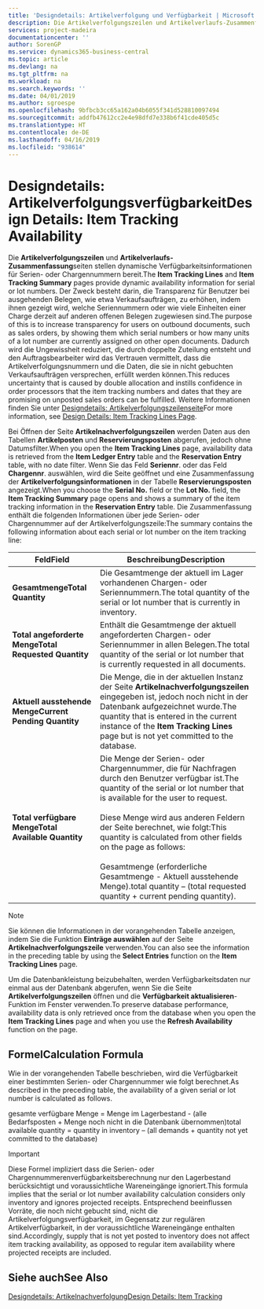 ```yaml
---
title: 'Designdetails: Artikelverfolgung und Verfügbarkeit | Microsoft Docs'
description: Die Artikelverfolgungszeilen und Artikelverlaufs-Zusammenfassungsseiten stellen dynamische Verfügbarkeitsinformationen für Serien- oder Chargennummern bereit. Der Zweck besteht darin, die Transparenz für Benutzer bei ausgehenden Belegen, wie etwa Verkaufsaufträgen, zu erhöhen, indem ihnen gezeigt wird, welche Seriennummern oder wie viele Einheiten einer Charge derzeit auf anderen offenen Belegen zugewiesen sind.
services: project-madeira
documentationcenter: ''
author: SorenGP
ms.service: dynamics365-business-central
ms.topic: article
ms.devlang: na
ms.tgt_pltfrm: na
ms.workload: na
ms.search.keywords: ''
ms.date: 04/01/2019
ms.author: sgroespe
ms.openlocfilehash: 9bfbcb3cc65a162a04b6055f341d528810097494
ms.sourcegitcommit: addfb47612cc2e4e98dfd7e338b6f41cde405d5c
ms.translationtype: HT
ms.contentlocale: de-DE
ms.lasthandoff: 04/16/2019
ms.locfileid: "938614"
---
```

# <a name="design-details-item-tracking-availability"></a><span data-ttu-id="f19a9-104">Designdetails: Artikelverfolgungsverfügbarkeit</span><span class="sxs-lookup"><span data-stu-id="f19a9-104">Design Details: Item Tracking Availability</span></span>
<span data-ttu-id="f19a9-105">Die **Artikelverfolgungszeilen** und **Artikelverlaufs-Zusammenfassung**seiten stellen dynamische Verfügbarkeitsinformationen für Serien- oder Chargennummern bereit.</span><span class="sxs-lookup"><span data-stu-id="f19a9-105">The **Item Tracking Lines** and **Item Tracking Summary** pages provide dynamic availability information for serial or lot numbers.</span></span> <span data-ttu-id="f19a9-106">Der Zweck besteht darin, die Transparenz für Benutzer bei ausgehenden Belegen, wie etwa Verkaufsaufträgen, zu erhöhen, indem ihnen gezeigt wird, welche Seriennummern oder wie viele Einheiten einer Charge derzeit auf anderen offenen Belegen zugewiesen sind.</span><span class="sxs-lookup"><span data-stu-id="f19a9-106">The purpose of this is to increase transparency for users on outbound documents, such as sales orders, by showing them which serial numbers or how many units of a lot number are currently assigned on other open documents.</span></span> <span data-ttu-id="f19a9-107">Dadurch wird die Ungewissheit reduziert, die durch doppelte Zuteilung entsteht und den Auftragsbearbeiter wird das Vertrauen vermittelt, dass die Artikelverfolgungsnummern und die Daten, die sie in nicht gebuchten Verkaufsaufträgen versprechen, erfüllt werden können.</span><span class="sxs-lookup"><span data-stu-id="f19a9-107">This reduces uncertainty that is caused by double allocation and instills confidence in order processors that the item tracking numbers and dates that they are promising on unposted sales orders can be fulfilled.</span></span> <span data-ttu-id="f19a9-108">Weitere Informationen finden Sie unter [Designdetails: Artikelverfolgungszeilenseite](design-details-item-tracking-lines-window.md)</span><span class="sxs-lookup"><span data-stu-id="f19a9-108">For more information, see [Design Details: Item Tracking Lines Page](design-details-item-tracking-lines-window.md).</span></span>  

 <span data-ttu-id="f19a9-109">Bei Öffnen der Seite **Artikelnachverfolgungszeilen** werden Daten aus den Tabellen **Artikelposten** und **Reservierungsposten** abgerufen, jedoch ohne Datumsfilter.</span><span class="sxs-lookup"><span data-stu-id="f19a9-109">When you open the **Item Tracking Lines** page, availability data is retrieved from the **Item Ledger Entry** table and the **Reservation Entry** table, with no date filter.</span></span> <span data-ttu-id="f19a9-110">Wenn Sie das Feld **Seriennr**. oder das Feld **Chargennr**. auswählen, wird die Seite geöffnet und eine Zusammenfassung der **Artikelverfolgungsinformationen** in der Tabelle **Reservierungsposten** angezeigt.</span><span class="sxs-lookup"><span data-stu-id="f19a9-110">When you choose the **Serial No.** field or the **Lot No.** field, the **Item Tracking Summary** page opens and shows a summary of the item tracking information in the **Reservation Entry** table.</span></span> <span data-ttu-id="f19a9-111">Die Zusammenfassung enthält die folgenden Informationen über jede Serien- oder Chargennummer auf der Artikelverfolgungszeile:</span><span class="sxs-lookup"><span data-stu-id="f19a9-111">The summary contains the following information about each serial or lot number on the item tracking line:</span></span>  

|<span data-ttu-id="f19a9-112">Feld</span><span class="sxs-lookup"><span data-stu-id="f19a9-112">Field</span></span>|<span data-ttu-id="f19a9-113">Beschreibung</span><span class="sxs-lookup"><span data-stu-id="f19a9-113">Description</span></span>|  
|---------------------------------|---------------------------------------|  
|<span data-ttu-id="f19a9-114">**Gesamtmenge**</span><span class="sxs-lookup"><span data-stu-id="f19a9-114">**Total Quantity**</span></span>|<span data-ttu-id="f19a9-115">Die Gesamtmenge der aktuell im Lager vorhandenen Chargen- oder Seriennummern.</span><span class="sxs-lookup"><span data-stu-id="f19a9-115">The total quantity of the serial or lot number that is currently in inventory.</span></span>|  
|<span data-ttu-id="f19a9-116">**Total angeforderte Menge**</span><span class="sxs-lookup"><span data-stu-id="f19a9-116">**Total Requested Quantity**</span></span>|<span data-ttu-id="f19a9-117">Enthält die Gesamtmenge der aktuell angeforderten Chargen- oder Seriennummer in allen Belegen.</span><span class="sxs-lookup"><span data-stu-id="f19a9-117">The total quantity of the serial or lot number that is currently requested in all documents.</span></span>|  
|<span data-ttu-id="f19a9-118">**Aktuell ausstehende Menge**</span><span class="sxs-lookup"><span data-stu-id="f19a9-118">**Current Pending Quantity**</span></span>|<span data-ttu-id="f19a9-119">Die Menge, die in der aktuellen Instanz der Seite **Artikelnachverfolgungszeilen** eingegeben ist, jedoch noch nicht in der Datenbank aufgezeichnet wurde.</span><span class="sxs-lookup"><span data-stu-id="f19a9-119">The quantity that is entered in the current instance of the **Item Tracking Lines** page but is not yet committed to the database.</span></span>|  
|<span data-ttu-id="f19a9-120">**Total verfügbare Menge**</span><span class="sxs-lookup"><span data-stu-id="f19a9-120">**Total Available Quantity**</span></span>|<span data-ttu-id="f19a9-121">Die Menge der Serien- oder Chargennummer, die für Nachfragen durch den Benutzer verfügbar ist.</span><span class="sxs-lookup"><span data-stu-id="f19a9-121">The quantity of the serial or lot number that is available for the user to request.</span></span><br /><br /> <span data-ttu-id="f19a9-122">Diese Menge wird aus anderen Feldern der Seite berechnet, wie folgt:</span><span class="sxs-lookup"><span data-stu-id="f19a9-122">This quantity is calculated from other fields on the page as follows:</span></span><br /><br /> <span data-ttu-id="f19a9-123">Gesamtmenge (erforderliche Gesamtmenge - Aktuell ausstehende Menge).</span><span class="sxs-lookup"><span data-stu-id="f19a9-123">total quantity – (total requested quantity + current pending quantity).</span></span>|  

> [!NOTE]  
>  <span data-ttu-id="f19a9-124">Sie können die Informationen in der vorangehenden Tabelle anzeigen, indem Sie die Funktion **Einträge auswählen** auf der Seite **Artikelnachverfolgungszeile** verwenden.</span><span class="sxs-lookup"><span data-stu-id="f19a9-124">You can also see the information in the preceding table by using the **Select Entries** function on the **Item Tracking Lines** page.</span></span>  

 <span data-ttu-id="f19a9-125">Um die Datenbankleistung beizubehalten, werden Verfügbarkeitsdaten nur einmal aus der Datenbank abgerufen, wenn Sie die Seite **Artikelverfolgungszeilen** öffnen und die **Verfügbarkeit aktualisieren**-Funktion im Fenster verwenden.</span><span class="sxs-lookup"><span data-stu-id="f19a9-125">To preserve database performance, availability data is only retrieved once from the database when you open the **Item Tracking Lines** page and when you use the **Refresh Availability** function on the page.</span></span>  

## <a name="calculation-formula"></a><span data-ttu-id="f19a9-126">Formel</span><span class="sxs-lookup"><span data-stu-id="f19a9-126">Calculation Formula</span></span>  
 <span data-ttu-id="f19a9-127">Wie in der vorangehenden Tabelle beschrieben, wird die Verfügbarkeit einer bestimmten Serien- oder Chargennummer wie folgt berechnet.</span><span class="sxs-lookup"><span data-stu-id="f19a9-127">As described in the preceding table, the availability of a given serial or lot number is calculated as follows.</span></span>  

 <span data-ttu-id="f19a9-128">gesamte verfügbare Menge = Menge im Lagerbestand - (alle Bedarfsposten + Menge noch nicht in die Datenbank übernommen)</span><span class="sxs-lookup"><span data-stu-id="f19a9-128">total available quantity = quantity in inventory – (all demands + quantity not yet committed to the database)</span></span>  

> [!IMPORTANT]  
>  <span data-ttu-id="f19a9-129">Diese Formel impliziert dass die Serien- oder Chargennummerenverfügbarkeitsberechnung nur den Lagerbestand berücksichtigt und voraussichtliche Wareneingänge ignoriert.</span><span class="sxs-lookup"><span data-stu-id="f19a9-129">This formula implies that the serial or lot number availability calculation considers only inventory and ignores projected receipts.</span></span> <span data-ttu-id="f19a9-130">Entsprechend beeinflussen Vorräte, die noch nicht gebucht sind, nicht die Artikelverfolgungsverfügbarkeit, im Gegensatz zur regulären Artikelverfügbarkeit, in der voraussichtliche Wareneingänge enthalten sind.</span><span class="sxs-lookup"><span data-stu-id="f19a9-130">Accordingly, supply that is not yet posted to inventory does not affect item tracking availability, as opposed to regular item availability where projected receipts are included.</span></span>  

## <a name="see-also"></a><span data-ttu-id="f19a9-131">Siehe auch</span><span class="sxs-lookup"><span data-stu-id="f19a9-131">See Also</span></span>  
 [<span data-ttu-id="f19a9-132">Designdetails: Artikelnachverfolgung</span><span class="sxs-lookup"><span data-stu-id="f19a9-132">Design Details: Item Tracking</span></span>](design-details-item-tracking.md)

